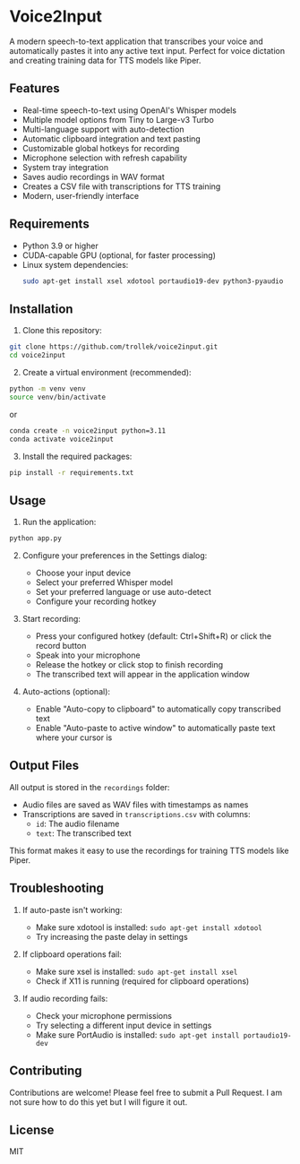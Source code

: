# Voice2Input

A modern speech-to-text application that transcribes your voice and automatically pastes it into any active text input. Perfect for voice dictation and creating training data for TTS models like Piper.

## Features

- Real-time speech-to-text using OpenAI's Whisper models
- Multiple model options from Tiny to Large-v3 Turbo
- Multi-language support with auto-detection
- Automatic clipboard integration and text pasting
- Customizable global hotkeys for recording
- Microphone selection with refresh capability
- System tray integration
- Saves audio recordings in WAV format
- Creates a CSV file with transcriptions for TTS training
- Modern, user-friendly interface

## Requirements

- Python 3.9 or higher
- CUDA-capable GPU (optional, for faster processing)
- Linux system dependencies:
  ```bash
  sudo apt-get install xsel xdotool portaudio19-dev python3-pyaudio
  ```

## Installation

1. Clone this repository:
```bash
git clone https://github.com/trollek/voice2input.git
cd voice2input
```

2. Create a virtual environment (recommended):
```bash
python -m venv venv
source venv/bin/activate
```
or 
```bash
conda create -n voice2input python=3.11
conda activate voice2input
```

3. Install the required packages:
```bash
pip install -r requirements.txt
```

## Usage

1. Run the application:
```bash
python app.py
```

2. Configure your preferences in the Settings dialog:
   - Choose your input device
   - Select your preferred Whisper model
   - Set your preferred language or use auto-detect
   - Configure your recording hotkey

3. Start recording:
   - Press your configured hotkey (default: Ctrl+Shift+R) or click the record button
   - Speak into your microphone
   - Release the hotkey or click stop to finish recording
   - The transcribed text will appear in the application window

4. Auto-actions (optional):
   - Enable "Auto-copy to clipboard" to automatically copy transcribed text
   - Enable "Auto-paste to active window" to automatically paste text where your cursor is

## Output Files

All output is stored in the `recordings` folder:
- Audio files are saved as WAV files with timestamps as names
- Transcriptions are saved in `transcriptions.csv` with columns:
  - `id`: The audio filename
  - `text`: The transcribed text

This format makes it easy to use the recordings for training TTS models like Piper.

## Troubleshooting

1. If auto-paste isn't working:
   - Make sure xdotool is installed: `sudo apt-get install xdotool`
   - Try increasing the paste delay in settings

2. If clipboard operations fail:
   - Make sure xsel is installed: `sudo apt-get install xsel`
   - Check if X11 is running (required for clipboard operations)

3. If audio recording fails:
   - Check your microphone permissions
   - Try selecting a different input device in settings
   - Make sure PortAudio is installed: `sudo apt-get install portaudio19-dev`

## Contributing

Contributions are welcome! Please feel free to submit a Pull Request. I am not sure how to do this yet but I will figure it out.

## License

MIT 